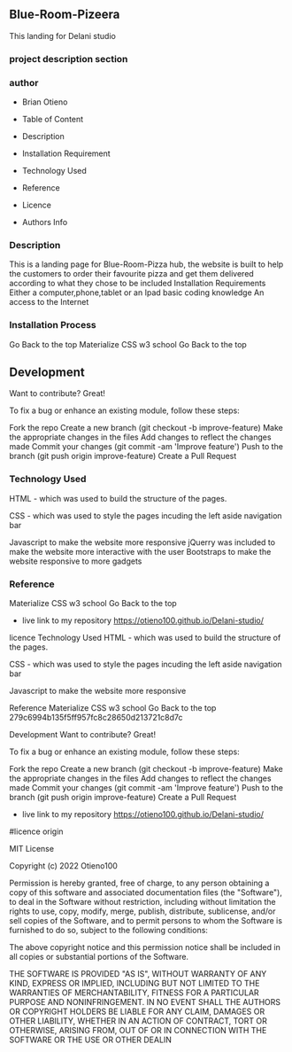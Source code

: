 ## Blue-Room-Pizeera
This landing for Delani studio

### project description section
### author
* Brian Otieno

* Table of Content
* Description
* Installation Requirement
* Technology Used
* Reference
* Licence
* Authors Info



### Description
This is a landing page for Blue-Room-Pizza hub, the website is built to help the customers to order their favourite pizza and get them delivered according to what they chose to be included
Installation
Requirements
Either a computer,phone,tablet or an Ipad
basic coding knowledge
An access to the Internet

### Installation Process
Go Back to the top
Materialize CSS
w3 school
Go Back to the top


## Development
Want to contribute? Great!

To fix a bug or enhance an existing module, follow these steps:

Fork the repo Create a new branch (git checkout -b improve-feature) Make the appropriate changes in the files Add changes to reflect the changes made Commit your changes (git commit -am 'Improve feature') Push to the branch (git push origin improve-feature) Create a Pull Request


### Technology Used
HTML - which was used to build the structure of the pages.

CSS - which was used to style the pages incuding the left aside navigation bar

Javascript to make the website more responsive
jQuerry was included to make the website more interactive with the user
Bootstraps to make the website responsive to more gadgets

### Reference
Materialize CSS
w3 school
Go Back to the top



* live link to my repository
https://otieno100.github.io/Delani-studio/

licence
Technology Used
HTML - which was used to build the structure of the pages.

CSS - which was used to style the pages incuding the left aside navigation bar

Javascript to make the website more responsive

Reference
Materialize CSS
w3 school
Go Back to the top 279c6994b135f5ff957fc8c28650d213721c8d7c

Development
Want to contribute? Great!

To fix a bug or enhance an existing module, follow these steps:

Fork the repo Create a new branch (git checkout -b improve-feature) Make the appropriate changes in the files Add changes to reflect the changes made Commit your changes (git commit -am 'Improve feature') Push to the branch (git push origin improve-feature) Create a Pull Request

* live link to my repository
https://otieno100.github.io/Delani-studio/

#licence origin

MIT License

Copyright (c) 2022 Otieno100

Permission is hereby granted, free of charge, to any person obtaining a copy of this software and associated documentation files (the "Software"), to deal in the Software without restriction, including without limitation the rights to use, copy, modify, merge, publish, distribute, sublicense, and/or sell copies of the Software, and to permit persons to whom the Software is furnished to do so, subject to the following conditions:

The above copyright notice and this permission notice shall be included in all copies or substantial portions of the Software.

THE SOFTWARE IS PROVIDED "AS IS", WITHOUT WARRANTY OF ANY KIND, EXPRESS OR IMPLIED, INCLUDING BUT NOT LIMITED TO THE WARRANTIES OF MERCHANTABILITY, FITNESS FOR A PARTICULAR PURPOSE AND NONINFRINGEMENT. IN NO EVENT SHALL THE AUTHORS OR COPYRIGHT HOLDERS BE LIABLE FOR ANY CLAIM, DAMAGES OR OTHER LIABILITY, WHETHER IN AN ACTION OF CONTRACT, TORT OR OTHERWISE, ARISING FROM, OUT OF OR IN CONNECTION WITH THE SOFTWARE OR THE USE OR OTHER DEALIN